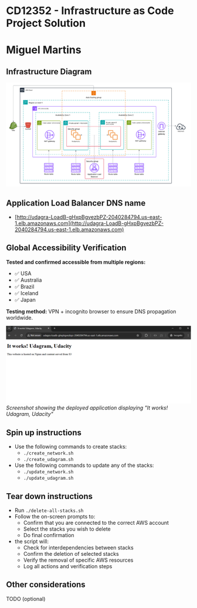# CD12352 - Infrastructure as Code Project Solution
# Miguel Martins

## Infrastructure Diagram
![Infrastructure Diagram](./udacity_cloudformation_diagram.png)

## Application Load Balancer DNS name
- [http://udagra-LoadB-gHxpBgvezbPZ-2040284794.us-east-1.elb.amazonaws.com](http://udagra-LoadB-gHxpBgvezbPZ-2040284794.us-east-1.elb.amazonaws.com)

## Global Accessibility Verification
**Tested and confirmed accessible from multiple regions:**
- ✅ USA
- ✅ Australia  
- ✅ Brazil
- ✅ Iceland
- ✅ Japan

**Testing method:** VPN + incognito browser to ensure DNS propagation worldwide.

![Working Application Screenshot](./working-app-screenshot.png)
*Screenshot showing the deployed application displaying "It works! Udagram, Udacity"*

## Spin up instructions
- Use the following commands to create stacks:
    - `./create_network.sh`
    - `./create_udagram.sh`
- Use the following commands to update any of the stacks:
    - `./update_network.sh`
    - `./update_udagram.sh`

## Tear down instructions
- Run `./delete-all-stacks.sh`
- Follow the on-screen prompts to:
    - Confirm that you are connected to the correct AWS account
    - Select the stacks you wish to delete
    - Do final confirmation
- the script will:
    - Check for interdependencies between stacks
    - Confirm the deletion of selected stacks
    - Verify the removal of specific AWS resources
    - Log all actions and verification steps

## Other considerations
TODO (optional)

